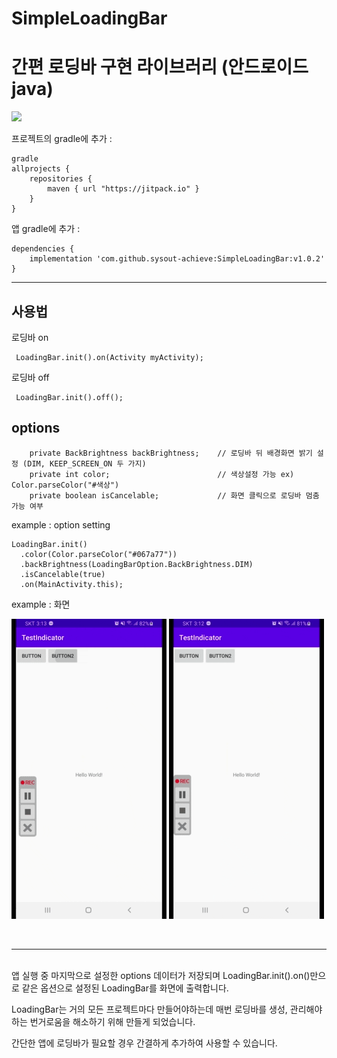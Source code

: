 # SimpleLoadingBar
# 간편 로딩바 구현 라이브러리 (안드로이드 java)

[![](https://jitpack.io/v/sysout-achieve/SimpleLoadingBar.svg)](https://jitpack.io/#sysout-achieve/SimpleLoadingBar)


프로젝트의 gradle에 추가 :

```
gradle
allprojects {
    repositories {
        maven { url "https://jitpack.io" }
    }
}
```
앱 gradle에 추가 :

```
dependencies {  
    implementation 'com.github.sysout-achieve:SimpleLoadingBar:v1.0.2'
}
```

<hr>

## 사용법

로딩바 on
```
 LoadingBar.init().on(Activity myActivity);
```

로딩바 off
```
 LoadingBar.init().off();
```

## options
```
    private BackBrightness backBrightness;    // 로딩바 뒤 배경화면 밝기 설정 (DIM, KEEP_SCREEN_ON 두 가지)
    private int color;                        // 색상설정 가능 ex) Color.parseColor("#색상")
    private boolean isCancelable;             // 화면 클릭으로 로딩바 멈춤 가능 여부
```

example : option setting
```
LoadingBar.init()
  .color(Color.parseColor("#067a77"))
  .backBrightness(LoadingBarOption.BackBrightness.DIM)
  .isCancelable(true)
  .on(MainActivity.this);
``` 

example : 화면

![샘플](https://github.com/sysout-achieve/SimpleLoadingBar/blob/master/loadingbar_sample00.gif)
![샘플](https://github.com/sysout-achieve/SimpleLoadingBar/blob/master/loadingbar_sample01.gif)

<br>
<hr>
<br>
앱 실행 중 마지막으로 설정한 options 데이터가 저장되며 LoadingBar.init().on()만으로 같은 옵션으로 설정된 LoadingBar를 화면에 출력합니다.

LoadingBar는 거의 모든 프로젝트마다 만들어야하는데 매번 로딩바를 생성, 관리해야하는 번거로움을 해소하기 위해 만들게 되었습니다.

간단한 앱에 로딩바가 필요할 경우 간결하게 추가하여 사용할 수 있습니다.
